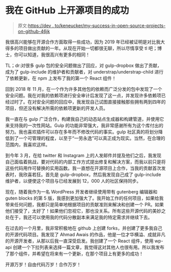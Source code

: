 # 我在 GitHub 上开源项目的成功

> 原文:[https://dev . to/keneucker/my-success-in-open-source-projects-on-github-46jk](https://dev.to/keneucker/my-success-in-open-source-projects-on-github-46jk)

我很高兴能够在开源合作方面取得一些成功，因为 2019 年已经被证明是对比我大得多的项目做出贡献的一年。从现在开始一切都很无聊，所以尽情享受 tl 吧；博士，你可以知道，我很高兴有更多的相同！

TL；dr:对很多 gulp 包的安全问题做出了回应，对 gulp-dropbox 做出了贡献，成为了 gulp-include 的维护者和贡献者，对 understrap/understrap-child 进行了依赖更新，在 npm 上发布了我的第一个 React 组件！

回到 2018 年 11 月，在一个作为许多其他包的依赖而广泛分发的包中发现了一个安全问题。我在对我的依赖项进行安全审计后发现了这一点，并发现许多依赖项已经过时了。在对安全问题的回应中，我发现自己试图直接接触那些拥有两到四年的项目，但还没有解决所需的依赖项更新的开发人员。

我一直在与 gulp 广泛合作，构建我自己的动态站点生成器和构建管道，并使用它来支持我的一次性网站。Gulp 的功能非常强大，我非常感谢所有为这个库付出的努力。我也喜欢插件可以存在多年而不修改代码的事实。gulp 社区真的将划分降低到了一个可管理的程度，以至于“一劳永逸”可以真正成为现实。当然，在合理的范围内，我喜欢这样。

到今年 3 月，在给 twitter 和 Instagram 上的人发邮件并提及他们之后，我发现自己面临着挑战，要对代码的内部工作方式提出修复和解决方案，而我以前只是将这些代码用作可替换的实用函数。我一直想在开源项目上合作，当我的贡献首次发表时，我欣喜若狂。首先是 gulp-dropbox，然后我发现自己成了 gulp-include 维护者，以便使这个项目与已经发展到 12，000 人的社区保持同步。

现在，随着我作为一名 WordPress 开发者继续使用带有 gutenberg 编辑器和 guten blocks 的第 5 版，我感到更加强大了。我开始工作的任何项目，如果给我带来任何问题，我都只是简单地根据项目的贡献准则来解决和创建一个 PR。如果他们接受了，太好了！如果他们忽视它，那也没关系。所有这些开源代码的美妙之处在于，我还可以使用我的代码分散副本来满足我的特定需求并继续下去。

在过去的一个月里，我非常积极地在 github 上创建 forks，并创建了更多我自己的开源代码项目。我发现了 Ahmad Awais 的作品，他是一位才华横溢、成就非凡的开源开发者，从那以后我一直深受启发。我创建了一个 React 组件，使用 wp-api 创建一个下拉列表来选择一篇文章，我觉得这对其他人也很有用。所以我发布了那个组件，并希望在将来有一个更新，在那个项目上有更多的成功！

开源万岁！自由代码万岁！合作万岁！